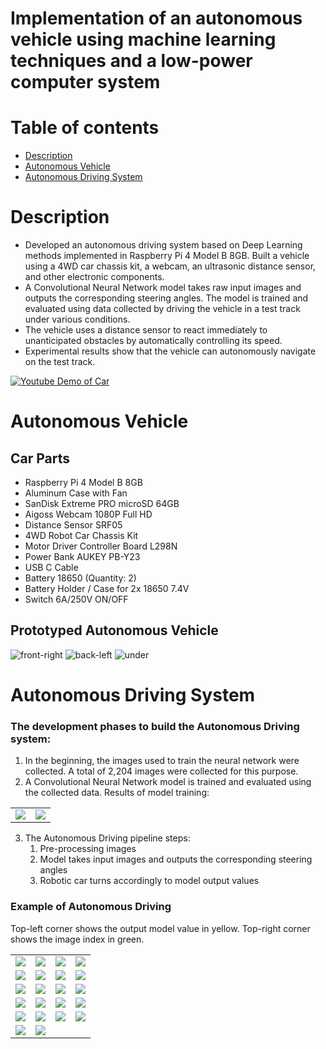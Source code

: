 # Implementation of an autonomous vehicle using machine learning techniques and a low-power computer system
# Table of contents
- [Description](#description)
- [Autonomous Vehicle](#autonomous-vehicle)
- [Autonomous Driving System](#autonomous-driving-system)

# Description
- Developed an autonomous driving system based on Deep Learning methods implemented in Raspberry Pi 4 Model B 8GB. Built a vehicle using a 4WD car chassis kit, a webcam, an ultrasonic distance sensor, and other electronic components.
- A Convolutional Neural Network model takes raw input images and outputs the corresponding steering angles. The model is trained and evaluated using data collected by driving the vehicle in a test track under various conditions.
- The vehicle uses a distance sensor to react immediately to unanticipated obstacles by automatically controlling its speed.
- Experimental results show that the vehicle can autonomously navigate on the test track.

[![Youtube Demo of Car](https://user-images.githubusercontent.com/98546890/154834752-57ca3f17-5531-4e63-999d-8e70681edba1.png)](https://youtu.be/Ffq6Z1WhVpw)

# Autonomous Vehicle
## Car Parts
- Raspberry Pi 4 Model B 8GB
- Aluminum Case with Fan
- SanDisk Extreme PRO microSD 64GB
- Aigoss Webcam 1080P Full HD
- Distance Sensor SRF05
- 4WD Robot Car Chassis Kit
- Motor Driver Controller Board L298N
- Power Bank AUKEY PB-Y23
- USB C Cable
- Battery 18650 (Quantity: 2)
- Battery Holder / Case for 2x 18650 7.4V
- Switch 6A/250V ON/OFF

## Prototyped Autonomous Vehicle
![front-right](https://user-images.githubusercontent.com/98546890/154454520-ca721fa5-c6bd-47fa-9d01-fb2a353518c0.jpg)
![back-left](https://user-images.githubusercontent.com/98546890/154454464-2703b6ea-b829-4793-8c9b-e128c75b8f62.jpg)
![under](https://user-images.githubusercontent.com/98546890/154454549-769360b2-82f5-487c-a0b7-9f960f678d8e.jpg)

# Autonomous Driving System
### The development phases to build the Autonomous Driving system:
1. In the beginning, the images used to train the neural network were collected. A total of 2,204 images were collected for this purpose.
2. A Convolutional Neural Network model is trained and evaluated using the collected data. Results of model training:

<table>
      <tr>
            <td><img src="https://user-images.githubusercontent.com/98546890/154844861-7669e51c-93d2-43bc-93cc-085d6ebc761d.png"></td>
            <td><img src="https://user-images.githubusercontent.com/98546890/154844866-a95b251d-3157-4384-a32c-f6d2eb9ad215.png"></td>
      </tr>
</table>

3. The Autonomous Driving pipeline steps:
   1. Pre-processing images
   2. Model takes input images and outputs the corresponding steering angles
   3. Robotic car turns accordingly to model output values

### Example of Autonomous Driving
Top-left corner shows the output model value in yellow. Top-right corner shows the image index in green.
<table>
      <tr>
            <td><img src="https://user-images.githubusercontent.com/98546890/154845106-42043c76-499b-47a2-a007-e6306fb9216e.jpg"></td>
            <td><img src="https://user-images.githubusercontent.com/98546890/154845119-5de7acba-33b9-43af-b954-de0436b296ff.jpg"></td>
            <td><img src="https://user-images.githubusercontent.com/98546890/154845122-fdf621ff-9b58-48fc-8c36-8a16fdacd9d5.jpg"></td>
            <td><img src="https://user-images.githubusercontent.com/98546890/154845123-68a68449-bcc7-4c3a-a822-ef8a68ae321f.jpg"></td>
      </tr>
      <tr>
            <td><img src="https://user-images.githubusercontent.com/98546890/154845124-05255906-e8f8-4935-b7c2-fce899baffeb.jpg"></td>
            <td><img src="https://user-images.githubusercontent.com/98546890/154845125-2f8e8374-3e41-46e1-b908-e2c803365a2d.jpg"></td>
            <td><img src="https://user-images.githubusercontent.com/98546890/154845127-bede73a8-ca8c-4223-b213-b9497fff3011.jpg"></td>
            <td><img src="https://user-images.githubusercontent.com/98546890/154845128-8cf8b927-e683-43a8-b061-bc4e36adb7c5.jpg"></td>
      </tr>
      <tr>
            <td><img src="https://user-images.githubusercontent.com/98546890/154845131-821c55a5-f765-4d4e-aac3-769739ea3f63.jpg"></td>
            <td><img src="https://user-images.githubusercontent.com/98546890/154845133-57558132-6719-48bd-8d87-45eeb2f9e35f.jpg"></td>
            <td><img src="https://user-images.githubusercontent.com/98546890/154845134-aa8aeb55-149e-4a9d-b33c-fe69e92597b6.jpg"></td>
            <td><img src="https://user-images.githubusercontent.com/98546890/154845135-ca7abd3b-9bf6-438a-ad36-ebf9d6d1f7ce.jpg"></td>
      </tr>
      <tr>
            <td><img src="https://user-images.githubusercontent.com/98546890/154845137-8ae723f8-b246-4cef-82fd-96656296bede.jpg"></td>
            <td><img src="https://user-images.githubusercontent.com/98546890/154845138-287b1ecd-4262-48b1-a15b-1db039be079f.jpg"></td>
            <td><img src="https://user-images.githubusercontent.com/98546890/154845139-0141212d-d09c-4bd8-8e92-c44a48f68a39.jpg"></td>
            <td><img src="https://user-images.githubusercontent.com/98546890/154845140-5a431600-9fa7-4e37-8d12-6b608345a7fb.jpg"></td>
      </tr>
      <tr>
            <td><img src="https://user-images.githubusercontent.com/98546890/154845141-85c3cf19-3c78-4202-80f2-e7d471d921e7.jpg"></td>
            <td><img src="https://user-images.githubusercontent.com/98546890/154845142-75533eae-25e7-45f8-be0f-a10c2781eb50.jpg"></td>
            <td><img src="https://user-images.githubusercontent.com/98546890/154845143-2caf1cf0-a841-4de4-af95-81a9fa73a7f5.jpg"></td>
            <td><img src="https://user-images.githubusercontent.com/98546890/154845144-993f4aa4-64cc-42fa-acc5-35d193db0f2f.jpg"></td>
      </tr>
      <tr>
            <td><img src="https://user-images.githubusercontent.com/98546890/154845145-78f536f2-6b9d-4b0b-90c6-e0be5b8b2b8d.jpg"></td>
            <td><img src="https://user-images.githubusercontent.com/98546890/154845147-201ec31a-74fe-4767-abd6-638394cdccfb.jpg"></td>
      </tr>
</table>

